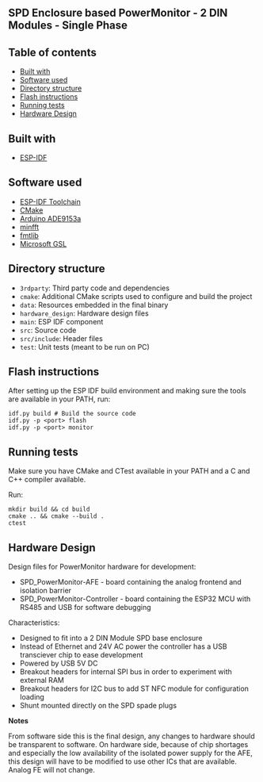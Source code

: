 ## SPD Enclosure based PowerMonitor - 2 DIN Modules - Single Phase

## Table of contents

* [Built with](#built-with)
* [Software used](#dependencies)
* [Directory structure](#directory-structure)
* [Flash instructions](#flash-instructions)
* [Running tests](#running-tests)
* [Hardware Design](#hardware-design)

## Built with <a name="built-with"></a>

* [ESP-IDF](https://www.espressif.com/en/products/sdks/esp-idf)

## Software used <a name="dependencies"></a>

* [ESP-IDF Toolchain](https://www.espressif.com/en/products/sdks/esp-idf)
* [CMake](https://cmake.org/download/)
* [Arduino ADE9153a](https://github.com/analogdevicesinc/arduino/tree/master/Arduino%20Uno%20R3/libraries/ADE9153A)
* [minfft](https://github.com/aimukhin/minfft)
* [fmtlib](https://github.com/fmtlib/fmt)
* [Microsoft GSL](https://github.com/microsoft/GSL)

## Directory structure <a name="directory-structure"></a>

* `3rdparty`: Third party code and dependencies
* `cmake`: Additional CMake scripts used to configure and build the project
* `data`: Resources embedded in the final binary
* `hardware_design`: Hardware design files
* `main`: ESP IDF component
* `src`: Source code
* `src/include`: Header files
* `test`: Unit tests (meant to be run on PC)

## Flash instructions <a name="flash-instructions"></a>

After setting up the ESP IDF build environment and making sure the tools are available in your PATH, run:

```
idf.py build # Build the source code
idf.py -p <port> flash
idf.py -p <port> monitor 
```

## Running tests <a name="running-tests"></a>

Make sure you have CMake and CTest available in your PATH and a C and C++ compiler available.

Run:

```
mkdir build && cd build
cmake .. && cmake --build .
ctest
```

## Hardware Design <a name="hardware-design"></a>

Design files for PowerMonitor hardware for development:

* SPD_PowerMonitor-AFE - board containing the analog frontend and isolation barrier
* SPD_PowerMonitor-Controller - board containing the ESP32 MCU with RS485 and USB for software debugging

Characteristics:

* Designed to fit into a 2 DIN Module SPD base enclosure
* Instead of Ethernet and 24V AC power the controller has a USB transciever chip to ease development
* Powered by USB 5V DC
* Breakout headers for internal SPI bus in order to experiment with external RAM
* Breakout headers for I2C bus to add ST NFC module for configuration loading
* Shunt mounted directly on the SPD spade plugs

**Notes**

From software side this is the final design, any changes to hardware should be transparent to software. On hardware
side, because of chip shortages and especially the low availability of the isolated power supply for the AFE, this
design will have to be modified to use other ICs that are available. Analog FE will not change.
